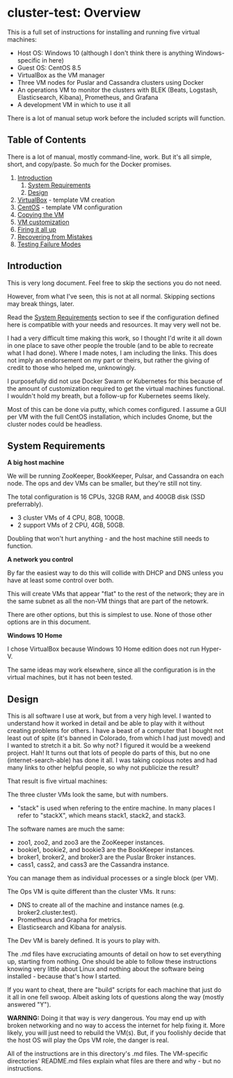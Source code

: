 # cluster-test: Overview

This is a full set of instructions for installing and running five virtual machines:
- Host OS: Windows 10 (although I don't think there is anything Windows-specific in here)
- Guest OS: CentOS 8.5
- VirtualBox as the VM manager
- Three VM nodes for Puslar and Cassandra clusters using Docker
- An operations VM to monitor the clusters with BLEK (Beats, Logstash, Elasticsearch, Kibana), Prometheus, and Grafana
- A development VM in which to use it all

There is a lot of manual setup work before the included scripts will function.

## Table of Contents

There is a lot of manual, mostly command-line, work. But it's all simple, short, and copy/paste. So much for the Docker promises.

1. [Introduction](#introduction)
    1. [System Requirements](#system-requirements)
    1. [Design](#design)
1. [VirtualBox](cluster-test-01VirtualBoxTemplateVM.md) - template VM creation
1. [CentOS](cluster-test-02CentOSTemplateVM.md) - template VM configuration
1. [Copying the VM](cluster-test-03CopyVMs.md)
1. [VM customization](cluster-test-04Customization.md)
1. [Firing it all up](cluster-test-05FiringItUp.md)
1. [Recovering from Mistakes](cluster-test-06Recovery.md)
1. [Testing Failure Modes](cluster-test-07Testing.md)

## Introduction

This is very long document. Feel free to skip the sections you do not need.

However, from what I've seen, this is not at all normal. Skipping sections may break things, later.

Read the [System Requirements](#system-requirements) section to see if the configuration
defined here is compatible with your needs and resources. It may very well not be.

I had a very difficult time making this work, so I thought I'd write it all down in one place 
to save other people the trouble (and to be able to recreate what I had done). Where I made
notes, I am including the links. This does not imply an endorsement on my part or theirs, but 
rather the giving of credit to those who helped me, unknowingly.

I purposefully did not use Docker Swarm or Kubernetes for this because of the amount of 
customization required to get the virtual machines functional. I wouldn't hold my breath, but a
follow-up for Kubernetes seems likely.

Most of this can be done via putty, which comes configured. I assume a GUI per VM with the
full CentOS installation, which includes Gnome, but the cluster nodes could be headless.

## System Requirements

**A big host machine**

We will be running ZooKeeper, BookKeeper, Pulsar, and Cassandra on each node.
The ops and dev VMs can be smaller, but they're still not tiny.

The total configuration is 16 CPUs, 32GB RAM, and 400GB disk (SSD preferrably).
- 3 cluster VMs of 4 CPU, 8GB, 100GB.
- 2 support VMs of 2 CPU, 4GB, 50GB.

Doubling that won't hurt anything - and the host machine still needs to function.

**A network you control**

By far the easiest way to do this will collide with DHCP and DNS unless you have
at least some control over both.

This will create VMs that appear "flat" to the rest of the network; they are in the
same subnet as all the non-VM things that are part of the netowrk.

There are other options, but this is simplest to use. None of those other options are
in this document.

**Windows 10 Home**

I chose VirtualBox because Windows 10 Home edition does not run Hyper-V.

The same ideas may work elsewhere, since all the configuration is in the virtual machines, but it has not been tested.

## Design

This is all software I use at work, but from a very high level. I wanted to understand how it worked in detail and be able to play with it without creating problems for others. I have a beast of a computer that I bought not least out of spite (it's banned in Colorado, from which I had just moved) and I wanted to stretch it a bit. So why not? I figured it would be a weekend project. Hah! It turns out that lots of people do parts of this, but no one (internet-search-able) has done it all. I was taking copious notes and had many links to other helpful people, so why not publicize the result?

That result is five virtual machines:

The three cluster VMs look the same, but with numbers. 
- "stack" is used when refering to the entire machine. In many places I refer to "stackX", which means stack1, stack2, and stack3. 

The software names are much the same:
- zoo1, zoo2, and zoo3 are the ZooKeeper instances.
- bookie1, bookie2, and bookie3 are the BookKeeper instances.
- broker1, broker2, and broker3 are the Puslar Broker instances.
- cass1, cass2, and cass3 are the Cassandra instance.

You can manage them as individual processes or a single block (per VM). 

The Ops VM is quite different than the cluster VMs. It runs:
- DNS to create all of the machine and instance names (e.g. broker2.cluster.test).
- Prometheus and Grapha for metrics.
- Elasticsearch and Kibana for analysis.

The Dev VM is barely defined. It is yours to play with.

The .md files have excruciating amounts of detail on how to set everything up, starting from nothing. One should be able to follow these instructions knowing very little about Linux and nothing about the software being installed - because that's how I started.

If you want to cheat, there are "build" scripts for each machine that just do it all in one fell swoop. Albeit asking lots of questions along the way (mostly answered "Y").

**WARNING:** Doing it that way is *very* dangerous. You may end up with broken networking and no way to access the internet for help fixing it. More likely, you will just need to rebuild the VM(s). But, if you foolishly decide that the host OS will play the Ops VM role, the danger is real.

All of the instructions are in this directory's .md files. The VM-specific directories' README.md files explain what files are there and why - but no instructions.
